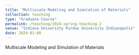 ```yaml
---
title: "Multiscale Modeling and Simulation of Materials"
collection: teaching
type: "Graduate Course"
permalink: /teaching/2024-spring-teaching-2
venue: "Indiana University Purdue University Indianapolis"
date: 2024-01-08
---
```


Multiscale Modeling and Simulation of Materials

